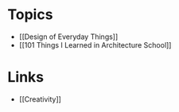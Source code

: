 # Topics
* [[Design of Everyday Things]]
* [[101 Things I Learned in Architecture School]]

# Links
* [[Creativity]]